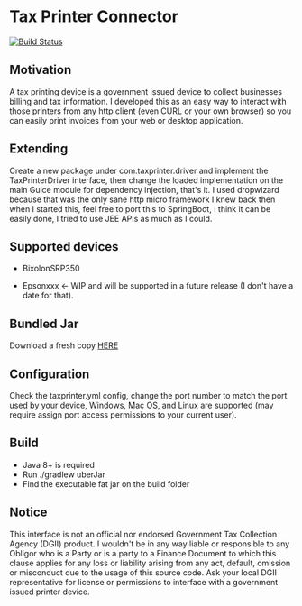 # Tax Printer Connector

[![Build Status](https://travis-ci.org/georgerb/dominican-tax-printing-interface.svg?branch=master)](https://travis-ci.org/georgerb/dominican-tax-printing-interface)

## Motivation

A tax printing device is a government issued device to collect businesses billing and tax information. I developed this as an easy way to interact with those printers from any http client (even CURL or your own browser) so you can easily print invoices from your web or desktop application.

## Extending

Create a new package under com.taxprinter.driver and implement the TaxPrinterDriver interface, then change the
loaded implementation on the main Guice module for dependency injection, that's it. I used dropwizard because
that was the only sane http micro framework I knew back then when I started this, feel free to port this to
SpringBoot, I think it can be easily done, I tried to use JEE APIs as much as I could.

## Supported devices

* BixolonSRP350

* Epsonxxx <- WIP and will be supported in a future release (I don't have a date for that).

## Bundled Jar

Download a fresh copy [HERE](https://github.com/georgerb/dominican-tax-printing-interface/releases)

## Configuration

Check the taxprinter.yml config, change the port number to match the port used by your device, Windows, Mac OS,
and Linux are supported (may require assign port access permissions to your current user).

## Build

* Java 8+ is required
* Run ./gradlew uberJar
* Find the executable fat jar on the build folder

## Notice

This interface is not an official nor endorsed Government Tax Collection Agency (DGII) product.
I wouldn't be in any way liable or responsible to any Obligor who is a Party or is a party to a Finance Document
to which this clause applies for any loss or liability arising from any act, default, omission or misconduct
due to the usage of this source code. Ask your local DGII representative for license or permissions to interface
with a government issued printer device.
